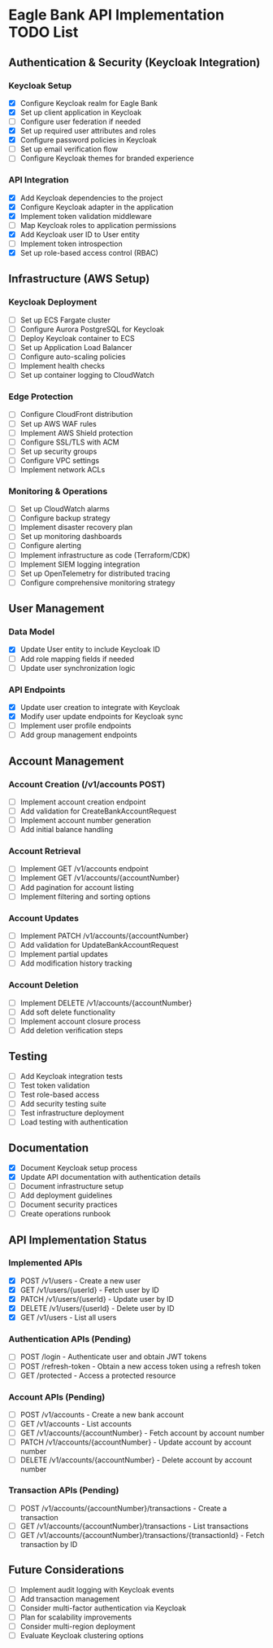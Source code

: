 # Eagle Bank API Implementation TODO List

## Authentication & Security (Keycloak Integration)
### Keycloak Setup
- [x] Configure Keycloak realm for Eagle Bank
- [x] Set up client application in Keycloak
- [ ] Configure user federation if needed
- [x] Set up required user attributes and roles
- [x] Configure password policies in Keycloak
- [ ] Set up email verification flow
- [ ] Configure Keycloak themes for branded experience

### API Integration

- [x] Add Keycloak dependencies to the project
- [x] Configure Keycloak adapter in the application
- [x] Implement token validation middleware
- [ ] Map Keycloak roles to application permissions
- [x] Add Keycloak user ID to User entity
- [ ] Implement token introspection
- [x] Set up role-based access control (RBAC)

## Infrastructure (AWS Setup)
### Keycloak Deployment
- [ ] Set up ECS Fargate cluster
- [ ] Configure Aurora PostgreSQL for Keycloak
- [ ] Deploy Keycloak container to ECS
- [ ] Set up Application Load Balancer
- [ ] Configure auto-scaling policies
- [ ] Implement health checks
- [ ] Set up container logging to CloudWatch

### Edge Protection
- [ ] Configure CloudFront distribution
- [ ] Set up AWS WAF rules
- [ ] Implement AWS Shield protection
- [ ] Configure SSL/TLS with ACM
- [ ] Set up security groups
- [ ] Configure VPC settings
- [ ] Implement network ACLs

### Monitoring & Operations
- [ ] Set up CloudWatch alarms
- [ ] Configure backup strategy
- [ ] Implement disaster recovery plan
- [ ] Set up monitoring dashboards
- [ ] Configure alerting
- [ ] Implement infrastructure as code (Terraform/CDK)
- [ ] Implement SIEM logging integration
- [ ] Set up OpenTelemetry for distributed tracing
- [ ] Configure comprehensive monitoring strategy

## User Management
### Data Model

- [x] Update User entity to include Keycloak ID
- [ ] Add role mapping fields if needed
- [ ] Update user synchronization logic

### API Endpoints

- [x] Update user creation to integrate with Keycloak
- [x] Modify user update endpoints for Keycloak sync
- [ ] Implement user profile endpoints
- [ ] Add group management endpoints

## Account Management
### Account Creation (/v1/accounts POST)
- [ ] Implement account creation endpoint
- [ ] Add validation for CreateBankAccountRequest
- [ ] Implement account number generation
- [ ] Add initial balance handling

### Account Retrieval
- [ ] Implement GET /v1/accounts endpoint
- [ ] Implement GET /v1/accounts/{accountNumber}
- [ ] Add pagination for account listing
- [ ] Implement filtering and sorting options

### Account Updates
- [ ] Implement PATCH /v1/accounts/{accountNumber}
- [ ] Add validation for UpdateBankAccountRequest
- [ ] Implement partial updates
- [ ] Add modification history tracking

### Account Deletion
- [ ] Implement DELETE /v1/accounts/{accountNumber}
- [ ] Add soft delete functionality
- [ ] Implement account closure process
- [ ] Add deletion verification steps

## Testing
- [ ] Add Keycloak integration tests
- [ ] Test token validation
- [ ] Test role-based access
- [ ] Add security testing suite
- [ ] Test infrastructure deployment
- [ ] Load testing with authentication

## Documentation

- [x] Document Keycloak setup process
- [x] Update API documentation with authentication details
- [ ] Document infrastructure setup
- [ ] Add deployment guidelines
- [ ] Document security practices
- [ ] Create operations runbook

## API Implementation Status

### Implemented APIs

- [x] POST /v1/users - Create a new user
- [x] GET /v1/users/{userId} - Fetch user by ID
- [x] PATCH /v1/users/{userId} - Update user by ID
- [x] DELETE /v1/users/{userId} - Delete user by ID
- [x] GET /v1/users - List all users

### Authentication APIs (Pending)

- [ ] POST /login - Authenticate user and obtain JWT tokens
- [ ] POST /refresh-token - Obtain a new access token using a refresh token
- [ ] GET /protected - Access a protected resource

### Account APIs (Pending)

- [ ] POST /v1/accounts - Create a new bank account
- [ ] GET /v1/accounts - List accounts
- [ ] GET /v1/accounts/{accountNumber} - Fetch account by account number
- [ ] PATCH /v1/accounts/{accountNumber} - Update account by account number
- [ ] DELETE /v1/accounts/{accountNumber} - Delete account by account number

### Transaction APIs (Pending)

- [ ] POST /v1/accounts/{accountNumber}/transactions - Create a transaction
- [ ] GET /v1/accounts/{accountNumber}/transactions - List transactions
- [ ] GET /v1/accounts/{accountNumber}/transactions/{transactionId} - Fetch transaction by ID

## Future Considerations
- [ ] Implement audit logging with Keycloak events
- [ ] Add transaction management
- [ ] Consider multi-factor authentication via Keycloak
- [ ] Plan for scalability improvements
- [ ] Consider multi-region deployment
- [ ] Evaluate Keycloak clustering options
